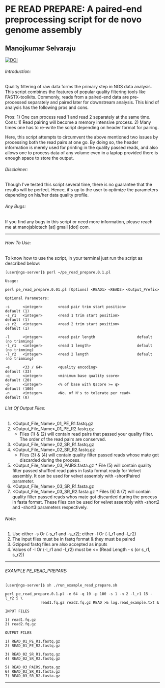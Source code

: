 # PE READ PREPARE: A paired-end preprocessing script for de novo genome assembly
## Manojkumar Selvaraju
[![DOI](https://zenodo.org/badge/10569532.svg)](https://zenodo.org/badge/latestdoi/10569532)

###### Introduction:
Quality filtering of raw data forms the primary step in NGS data analysis. This script combines the features of popular quality filtering tools like FASTX-toolkits. Commonly, reads from a paired-end data are pre-processed separately and paired later for downstream analysis. This kind of analysis has the following pros and cons.

Pros: 1) One can process read 1 and read 2 separately at the same time.
Cons: 1) Read pairing will become a memory intensive process.
2) Many times one has to re-write the script depending on header format for pairing. 

Here, this script attempts to circumvent the above mentioned two issues by processing both the read pairs at one go. By doing so, the header information is merely used for printing in the quality passed reads, and also allows one to process data of any volume even in a laptop provided there is enough space to store the output.

###### Disclaimer:
   Though I've tested this script several time, there is no guarantee that the results will be perfect. Hence, it's up to the user to optimize the parameters depending on his/her data quality profile.

###### Any Bugs:
   If you find any bugs in this script or need more information, please reach me at manojsbiotech [at] gmail [dot] com.

------------------------------------------------------------------------------------------

###### How To Use:
  To know how to use the script, in your terminal just run the script as described below:

```
[user@ngs-server]$ perl ~/pe_read_prepare.0.1.pl 

Usage:

perl pe_read_prepare.0.01.pl [Options] <READ1> <READ2> <Output_Prefix>

Optional Parameters:

-s      <integer>       <read pair trim start position>         default (1)
-s_r1   <integer>       <read 1 trim start position>            default (1)
-s_r2   <integer>       <read 2 trim start position>            default (1)

-l      <integer>       <read pair length	                default (no trimming)
-l_r1   <integer>       <read 1 length>         	        default (no trimming)
-l_r2   <integer>       <read 2 length		                default (no trimming)

-e      <33 / 64>       <quality encoding>                      default (33)
-q      <integer>       <minimum base quality score>            default (20)
-p      <integer>       <% of base with Qscore >= q>            default (100)
-n      <integer>       <No. of N's to tolerate per read>       default (0)
```
###### List Of Output Files:

1. \<Output_File_Name\>_01_PE_R1.fastq.gz
2. \<Output_File_Name\>_01_PE_R2.fastq.gz
      * Files (1) & (2) will contain read pairs that passed your quality filter. The order of the read pairs are conserved.
3. \<Output_File_Name\>_02_SR_R1.fastq.gz
4. \<Output_File_Name\>_02_SR_R2.fastq.gz
      * Files (3) & (4) will contain quality filter passed reads whose mate got discarded during the process.
5. \<Output_File_Name\>_03_PAIRS.fasta.gz
       * File (5) will contain quality filter passed shuffled read pairs in fasta format ready for Velvet assembly. It can be used for velvet assembly with -shortPaired parameter.
6. \<Output_File_Name\>_03_SR_R1.fasta.gz
7. \<Output_File_Name\>_03_SR_R2.fasta.gz
       * Files (6) & (7) will contain quality filter passed reads whos mate got discarded during the process in fasta format. These files can be used for velvet assembly with -short2 and -short3 parameters respectively.

###### Note:

1. Use either -s Or (-s_r1 and -s_r2); either -l Or (-l_r1 and -l_r2)
2. The input files must be in fastq format & they must be paired
3. Gzipped fastq files are also accepted as inputs
4. Values of -l Or (-l_r1 and -l_r2) must be <= (Read Length - s (or s_r1, s_r2)) 

------------------------------------------------------------------------------------------

###### EXAMPLE PE_READ_PREPARE: 
```
[user@ngs-server]$ sh ./run_example_read_prepare.sh

perl pe_read_prepare.0.1.pl -e 64 -q 10 -p 100 -s 1 -n 2 -l_r1 15 -l_r2 5 \ 
			    read1.fq.gz read2.fq.gz READ >& log.read_example.txt &

INPUT FILES

1) read1.fq.gz
2) read2.fq.gz

OUTPUT FILES

1) READ_01_PE_R1.fastq.gz
2) READ_01_PE_R2.fastq.gz

3) READ_02_SR_R1.fastq.gz
4) READ_02_SR_R2.fastq.gz

5) READ_03_PAIRS.fasta.gz
6) READ_03_SR_R1.fasta.gz
7) READ_03_SR_R2.fasta.gz
```
------------------------------------------------------------------------------------------
